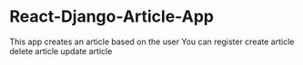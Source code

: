# React-Django-Article-App

This app creates an article based on the user
You can register create article delete article update article
